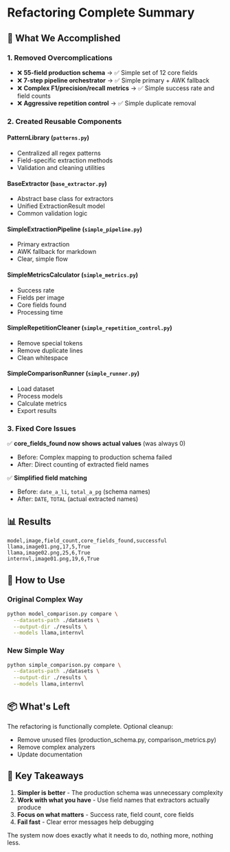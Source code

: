 # Refactoring Complete Summary

## 🎉 What We Accomplished

### 1. Removed Overcomplications
- ❌ **55-field production schema** → ✅ Simple set of 12 core fields
- ❌ **7-step pipeline orchestrator** → ✅ Simple primary + AWK fallback
- ❌ **Complex F1/precision/recall metrics** → ✅ Simple success rate and field counts
- ❌ **Aggressive repetition control** → ✅ Simple duplicate removal

### 2. Created Reusable Components

#### PatternLibrary (`patterns.py`)
- Centralized all regex patterns
- Field-specific extraction methods
- Validation and cleaning utilities

#### BaseExtractor (`base_extractor.py`)
- Abstract base class for extractors
- Unified ExtractionResult model
- Common validation logic

#### SimpleExtractionPipeline (`simple_pipeline.py`)
- Primary extraction
- AWK fallback for markdown
- Clear, simple flow

#### SimpleMetricsCalculator (`simple_metrics.py`)
- Success rate
- Fields per image
- Core fields found
- Processing time

#### SimpleRepetitionCleaner (`simple_repetition_control.py`)
- Remove special tokens
- Remove duplicate lines
- Clean whitespace

#### SimpleComparisonRunner (`simple_runner.py`)
- Load dataset
- Process models
- Calculate metrics
- Export results

### 3. Fixed Core Issues

✅ **core_fields_found now shows actual values** (was always 0)
- Before: Complex mapping to production schema failed
- After: Direct counting of extracted field names

✅ **Simplified field matching**
- Before: `date_a_li`, `total_a_pg` (schema names)
- After: `DATE`, `TOTAL` (actual extracted names)

## 📊 Results

```csv
model,image,field_count,core_fields_found,successful
llama,image01.png,17,5,True
llama,image02.png,25,6,True
internvl,image01.png,19,6,True
```

## 🚀 How to Use

### Original Complex Way
```bash
python model_comparison.py compare \
  --datasets-path ./datasets \
  --output-dir ./results \
  --models llama,internvl
```

### New Simple Way
```bash
python simple_comparison.py compare \
  --datasets-path ./datasets \
  --output-dir ./results \
  --models llama,internvl
```

## 📦 What's Left

The refactoring is functionally complete. Optional cleanup:
- Remove unused files (production_schema.py, comparison_metrics.py)
- Remove complex analyzers
- Update documentation

## 🎯 Key Takeaways

1. **Simpler is better** - The production schema was unnecessary complexity
2. **Work with what you have** - Use field names that extractors actually produce
3. **Focus on what matters** - Success rate, field count, core fields
4. **Fail fast** - Clear error messages help debugging

The system now does exactly what it needs to do, nothing more, nothing less.
